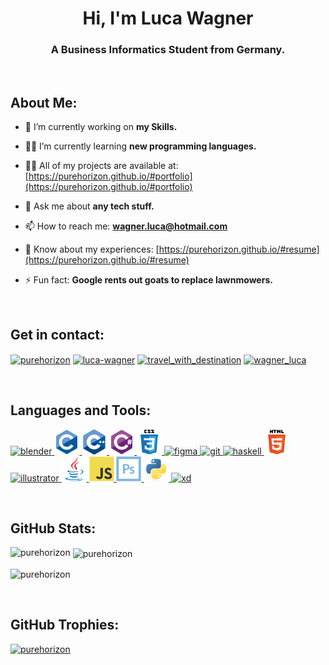 <h1 align="center">Hi, I'm Luca Wagner</h1>
<h3 align="center">A Business Informatics Student from Germany.</h3>
<br>

<h2 align="left"> About Me: </h2>

- 🔭 I’m currently working on **my Skills.**

- 👨‍💻 I’m currently learning **new programming languages.**

- 👨‍💻 All of my projects are available at: [https://purehorizon.github.io/#portfolio](https://purehorizon.github.io/#portfolio)

- 💬 Ask me about **any tech stuff.**

- 📫 How to reach me: **wagner.luca@hotmail.com**

- 📄 Know about my experiences: [https://purehorizon.github.io/#resume](https://purehorizon.github.io/#resume)

- ⚡ Fun fact: **Google rents out goats to replace lawnmowers.**

<br>

<h2 align="left">Get in contact:</h2>
<p align="left">
<a href="https://dev.to/purehorizon" target="blank"><img align="center" src="https://raw.githubusercontent.com/rahuldkjain/github-profile-readme-generator/master/src/images/icons/Social/devto.svg" alt="purehorizon" height="30" width="40" /></a>
<a href="https://linkedin.com/in/luca-wagner" target="blank"><img align="center" src="https://raw.githubusercontent.com/rahuldkjain/github-profile-readme-generator/master/src/images/icons/Social/linked-in-alt.svg" alt="luca-wagner" height="30" width="40" /></a>
<a href="https://instagram.com/travel_with_destination" target="blank"><img align="center" src="https://raw.githubusercontent.com/rahuldkjain/github-profile-readme-generator/master/src/images/icons/Social/instagram.svg" alt="travel_with_destination" height="30" width="40" /></a>
<a href="https://www.hackerrank.com/wagner_luca" target="blank"><img align="center" src="https://raw.githubusercontent.com/rahuldkjain/github-profile-readme-generator/master/src/images/icons/Social/hackerrank.svg" alt="wagner_luca" height="30" width="40" /></a>
</p>

<br>

<h2 align="left">Languages and Tools:</h2>
<p align="left"> <a href="https://www.blender.org/" target="_blank" rel="noreferrer"> <img src="https://download.blender.org/branding/community/blender_community_badge_white.svg" alt="blender" width="40" height="40"/> </a> <a href="https://www.cprogramming.com/" target="_blank" rel="noreferrer"> <img src="https://raw.githubusercontent.com/devicons/devicon/master/icons/c/c-original.svg" alt="c" width="40" height="40"/> </a> <a href="https://www.w3schools.com/cpp/" target="_blank" rel="noreferrer"> <img src="https://raw.githubusercontent.com/devicons/devicon/master/icons/cplusplus/cplusplus-original.svg" alt="cplusplus" width="40" height="40"/> </a> <a href="https://www.w3schools.com/cs/" target="_blank" rel="noreferrer"> <img src="https://raw.githubusercontent.com/devicons/devicon/master/icons/csharp/csharp-original.svg" alt="csharp" width="40" height="40"/> </a> <a href="https://www.w3schools.com/css/" target="_blank" rel="noreferrer"> <img src="https://raw.githubusercontent.com/devicons/devicon/master/icons/css3/css3-original-wordmark.svg" alt="css3" width="40" height="40"/> </a> <a href="https://www.figma.com/" target="_blank" rel="noreferrer"> <img src="https://www.vectorlogo.zone/logos/figma/figma-icon.svg" alt="figma" width="40" height="40"/> </a> <a href="https://git-scm.com/" target="_blank" rel="noreferrer"> <img src="https://www.vectorlogo.zone/logos/git-scm/git-scm-icon.svg" alt="git" width="40" height="40"/> </a> <a href="https://www.haskell.org/" target="_blank" rel="noreferrer"> <img src="https://upload.wikimedia.org/wikipedia/commons/1/1c/Haskell-Logo.svg" alt="haskell" width="40" height="40"/> </a> <a href="https://www.w3.org/html/" target="_blank" rel="noreferrer"> <img src="https://raw.githubusercontent.com/devicons/devicon/master/icons/html5/html5-original-wordmark.svg" alt="html5" width="40" height="40"/> </a> <a href="https://www.adobe.com/in/products/illustrator.html" target="_blank" rel="noreferrer"> <img src="https://www.vectorlogo.zone/logos/adobe_illustrator/adobe_illustrator-icon.svg" alt="illustrator" width="40" height="40"/> </a> <a href="https://www.java.com" target="_blank" rel="noreferrer"> <img src="https://raw.githubusercontent.com/devicons/devicon/master/icons/java/java-original.svg" alt="java" width="40" height="40"/> </a> <a href="https://developer.mozilla.org/en-US/docs/Web/JavaScript" target="_blank" rel="noreferrer"> <img src="https://raw.githubusercontent.com/devicons/devicon/master/icons/javascript/javascript-original.svg" alt="javascript" width="40" height="40"/> </a> <a href="https://www.photoshop.com/en" target="_blank" rel="noreferrer"> <img src="https://raw.githubusercontent.com/devicons/devicon/master/icons/photoshop/photoshop-line.svg" alt="photoshop" width="40" height="40"/> </a> <a href="https://www.python.org" target="_blank" rel="noreferrer"> <img src="https://raw.githubusercontent.com/devicons/devicon/master/icons/python/python-original.svg" alt="python" width="40" height="40"/> </a> <a href="https://www.adobe.com/products/xd.html" target="_blank" rel="noreferrer"> <img src="https://cdn.worldvectorlogo.com/logos/adobe-xd.svg" alt="xd" width="40" height="40"/> </a> </p>

<br>

<h2 align="left">GitHub Stats:</h2>

<p><img align="left" src="https://github-readme-stats.vercel.app/api/top-langs?username=purehorizon&show_icons=true&theme=dracula&title_color=6e6bff&text_color=79e2cd&bg_color=011627&locale=en&layout=compact" alt="purehorizon" /></p>

<p>&nbsp;<img align="center" src="https://github-readme-stats.vercel.app/api?username=purehorizon&show_icons=true&theme=dracula&title_color=6e6bff&text_color=79e2cd&bg_color=011627&locale=en" alt="purehorizon" /></p>

<p><img align="center" src="https://github-readme-streak-stats.herokuapp.com/?user=purehorizon&theme=dark" alt="purehorizon" /></p>

<br>

<h2 align="left">GitHub Trophies:</h2>

<p align="left"> <a href="https://github.com/ryo-ma/github-profile-trophy"><img src="https://github-profile-trophy.vercel.app/?username=purehorizon" alt="purehorizon" /></a> </p>
